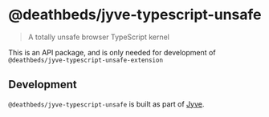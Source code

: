 # @deathbeds/jyve-typescript-unsafe

> A totally unsafe browser TypeScript kernel

This is an API package, and is only needed for development of `@deathbeds/jyve-typescript-unsafe-extension`

## Development

`@deathbeds/jyve-typescript-unsafe` is built as part of [Jyve](https://github.com/deathbeds/jyve).
